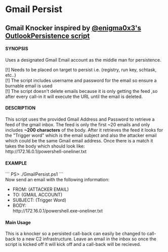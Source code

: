 # Gmail Persist
<h2>Gmail Knocker inspired by <a href="https://twitter.com/enigma0x3" target="_blank">@enigma0x3's</a> <a href="https://github.com/enigma0x3/OutlookPersistence" target="_blank">OutlookPersistence script</a></h2>

<h4>SYNOPSIS</h4>
Uses a designated Gmail Email account as the middle man for persistence. 

[!] Needs to be placed on target to persist i.e. (registry, run key, schtask, etc..)<br>
[!] The script includes username and password for the email so ensure a burnable email is used<br>
[!] The script doesn't delete emails because it is only getting the feed ,so after every call-in it will execute the URL until the email is deleted.

<h4>DESCRIPTION</h4>
This script uses the provided Gmail Address and Password to retrieve a feed of the gmail inbox. The feed is only the first ~20 emails and only includes <strong>~200 characters</strong> of the body.
After it retrieves the feed it looks for the "Trigger word" which is the email subject and also the attacker email which could be the same Gmail email address. Once there is a match it takes the body which should look like:<br />
http://172.16.0.1/powershell-oneliner.txt

<h4>EXAMPLE</h4>
```
PS> ./GmailPersist.ps1
```<br>
Now send an email with the following information:<ul>

<li>FROM: (ATTACKER EMAIL)</li>
<li>TO: (GMAIL ACCOUNT)</li>
<li>SUBJECT: (Trigger Word)</li>
<li>BODY:<br />
http://172.16.0.1/powershell.exe-oneliner.txt</li></ul>

<h4>Main Usage</h4>
This is a knocker so a persisted call-back can easily be changed to call-back to a new C2 infrastructure.
Leave an email in the inbox so once the script is kicked off it will kick off and a call-back will be recieved.
